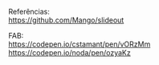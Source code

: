 Referências:  
https://github.com/Mango/slideout  
  
FAB:  
https://codepen.io/cstamant/pen/vORzMm  
https://codepen.io/noda/pen/ozyaKz  